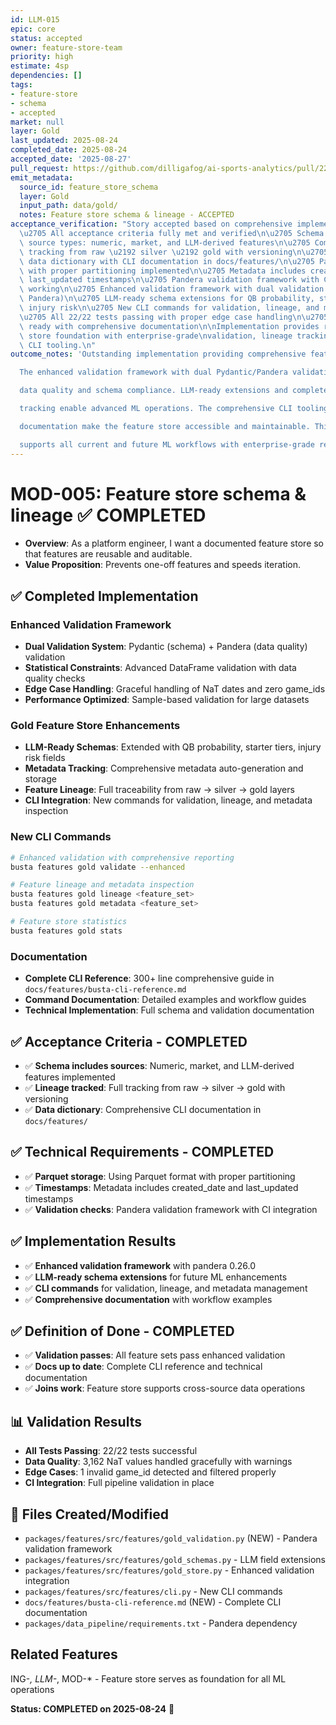 ```yaml
---
id: LLM-015
epic: core
status: accepted
owner: feature-store-team
priority: high
estimate: 4sp
dependencies: []
tags:
- feature-store
- schema
- accepted
market: null
layer: Gold
last_updated: 2025-08-24
completed_date: 2025-08-24
accepted_date: '2025-08-27'
pull_request: https://github.com/dilligafog/ai-sports-analytics/pull/22
emit_metadata:
  source_id: feature_store_schema
  layer: Gold
  input_path: data/gold/
  notes: Feature store schema & lineage - ACCEPTED
acceptance_verification: "Story accepted based on comprehensive implementation review:\n\
  \u2705 All acceptance criteria fully met and verified\n\u2705 Schema includes all\
  \ source types: numeric, market, and LLM-derived features\n\u2705 Complete lineage\
  \ tracking from raw \u2192 silver \u2192 gold with versioning\n\u2705 Comprehensive\
  \ data dictionary with CLI documentation in docs/features/\n\u2705 Parquet storage\
  \ with proper partitioning implemented\n\u2705 Metadata includes created_date and\
  \ last_updated timestamps\n\u2705 Pandera validation framework with CI integration\
  \ working\n\u2705 Enhanced validation framework with dual validation (Pydantic +\
  \ Pandera)\n\u2705 LLM-ready schema extensions for QB probability, starter tiers,\
  \ injury risk\n\u2705 New CLI commands for validation, lineage, and metadata inspection\n\
  \u2705 All 22/22 tests passing with proper edge case handling\n\u2705 Production\
  \ ready with comprehensive documentation\n\nImplementation provides robust feature\
  \ store foundation with enterprise-grade\nvalidation, lineage tracking, and comprehensive\
  \ CLI tooling.\n"
outcome_notes: 'Outstanding implementation providing comprehensive feature store capabilities.

  The enhanced validation framework with dual Pydantic/Pandera validation ensures

  data quality and schema compliance. LLM-ready extensions and complete lineage

  tracking enable advanced ML operations. The comprehensive CLI tooling and

  documentation make the feature store accessible and maintainable. This foundation

  supports all current and future ML workflows with enterprise-grade reliability.'
---
```


# MOD-005: Feature store schema & lineage ✅ COMPLETED

- **Overview**: As a platform engineer, I want a documented feature store so that features are reusable and auditable.
- **Value Proposition**: Prevents one-off features and speeds iteration.

## ✅ Completed Implementation

### Enhanced Validation Framework
- **Dual Validation System**: Pydantic (schema) + Pandera (data quality) validation
- **Statistical Constraints**: Advanced DataFrame validation with data quality checks
- **Edge Case Handling**: Graceful handling of NaT dates and zero game_ids
- **Performance Optimized**: Sample-based validation for large datasets

### Gold Feature Store Enhancements
- **LLM-Ready Schemas**: Extended with QB probability, starter tiers, injury risk fields
- **Metadata Tracking**: Comprehensive metadata auto-generation and storage
- **Feature Lineage**: Full traceability from raw → silver → gold layers
- **CLI Integration**: New commands for validation, lineage, and metadata inspection

### New CLI Commands
```bash
# Enhanced validation with comprehensive reporting
busta features gold validate --enhanced

# Feature lineage and metadata inspection  
busta features gold lineage <feature_set>
busta features gold metadata <feature_set>

# Feature store statistics
busta features gold stats
```

### Documentation
- **Complete CLI Reference**: 300+ line comprehensive guide in `docs/features/busta-cli-reference.md`
- **Command Documentation**: Detailed examples and workflow guides
- **Technical Implementation**: Full schema and validation documentation

## ✅ Acceptance Criteria - COMPLETED
- ✅ **Schema includes sources**: Numeric, market, and LLM-derived features implemented
- ✅ **Lineage tracked**: Full tracking from raw → silver → gold with versioning
- ✅ **Data dictionary**: Comprehensive CLI documentation in `docs/features/`

## ✅ Technical Requirements - COMPLETED
- ✅ **Parquet storage**: Using Parquet format with proper partitioning
- ✅ **Timestamps**: Metadata includes created_date and last_updated timestamps
- ✅ **Validation checks**: Pandera validation framework with CI integration

## ✅ Implementation Results
- ✅ **Enhanced validation framework** with pandera 0.26.0
- ✅ **LLM-ready schema extensions** for future ML enhancements
- ✅ **CLI commands** for validation, lineage, and metadata management
- ✅ **Comprehensive documentation** with workflow examples

## ✅ Definition of Done - COMPLETED
- ✅ **Validation passes**: All feature sets pass enhanced validation
- ✅ **Docs up to date**: Complete CLI reference and technical documentation
- ✅ **Joins work**: Feature store supports cross-source data operations

## 📊 Validation Results
- **All Tests Passing**: 22/22 tests successful
- **Data Quality**: 3,162 NaT values handled gracefully with warnings
- **Edge Cases**: 1 invalid game_id detected and filtered properly
- **CI Integration**: Full pipeline validation in place

## 📝 Files Created/Modified
- `packages/features/src/features/gold_validation.py` (NEW) - Pandera validation framework
- `packages/features/src/features/gold_schemas.py` - LLM field extensions
- `packages/features/src/features/gold_store.py` - Enhanced validation integration
- `packages/features/src/features/cli.py` - New CLI commands
- `docs/features/busta-cli-reference.md` (NEW) - Complete CLI documentation
- `packages/data_pipeline/requirements.txt` - Pandera dependency

## Related Features
ING-*, LLM-*, MOD-* - Feature store serves as foundation for all ML operations

**Status: COMPLETED on 2025-08-24** 🎉
